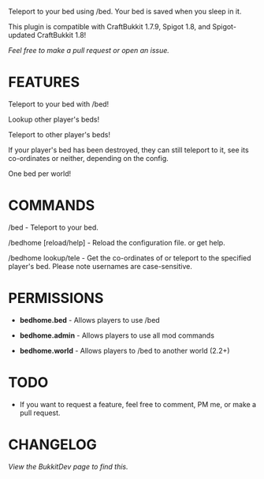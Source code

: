 Teleport to your bed using /bed. Your bed is saved when you sleep in it.


This plugin is compatible with CraftBukkit 1.7.9, Spigot 1.8, and Spigot-updated CraftBukkit 1.8!


_Feel free to make a pull request or open an issue._




# FEATURES

Teleport to your bed with /bed!

Lookup other player's beds!

Teleport to other player's beds!

If your player's bed has been destroyed, they can still teleport to it, see its co-ordinates or neither, depending on the config.

One bed per world!


# COMMANDS

/bed - Teleport to your bed.

/bedhome [reload/help] - Reload the configuration file. or get help.

/bedhome lookup/tele <player> <world>  - Get the co-ordinates of or teleport to the specified player's bed. Please note usernames are case-sensitive.

# PERMISSIONS

* **bedhome.bed** - Allows players to use /bed

* **bedhome.admin** - Allows players to use all mod commands

* **bedhome.world** - Allows players to /bed to another world (2.2+)


# TODO

- If you want to request a feature, feel free to comment, PM me, or make a pull request.

# CHANGELOG

_View the BukkitDev page to find this._
